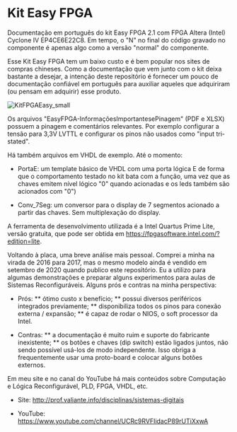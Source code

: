 # Kit Easy FPGA

Documentação em português do kit Easy FPGA 2.1 com FPGA Altera (Intel) Cyclone IV EP4CE6E22C8. Em tempo, o "N" no final do código gravado no componente é apenas algo como a versão "normal" do componente.

Esse Kit Easy FPGA tem um baixo custo e é bem popular nos sites de compras chineses. Como a documentação que vem junto com o kit deixa bastante a desejar, a intenção deste repositório é fornecer um pouco de documentação confiável em português para auxiliar aqueles que adquiriram (ou pensam em adquirir) esse produto.

![KitFPGAEasy_small](https://user-images.githubusercontent.com/39290223/92793804-1cf15780-f385-11ea-8933-53bfdfd7c324.jpg)

Os arquivos "EasyFPGA-InformaçõesImportantesePinagem" (PDF e XLSX) possuem a pinagem e comentários relevantes. Por exemplo configurar a tensão para 3,3V LVTTL e configurar os pinos não usados como "input tri-stated".

Há também arquivos em VHDL de exemplo. Até o momento:

- PortaE: um template básico de VHDL com uma porta lógica E de forma que o comportamento testado no kit bata com a função, uma vez que as chaves emitem nível lógico "0" quando acionadas e os leds também são acionados com "0")

- Conv_7Seg: um conversor para o display de 7 segmentos acionado a partir das chaves. Sem multiplexação do display.

A ferramenta de desenvolvimento utilizada é a Intel Quartus Prime Lite, versão gratuita, que pode ser obtida em https://fpgasoftware.intel.com/?edition=lite.

Voltando à placa, uma breve análise mais pessoal. Comprei a minha na virada de 2016 para 2017, mas o mesmo modelo ainda é vendido em setembro de 2020 quando publico este repositório. Eu a utilizo para algumas demonstrações e preparar alguns experimentos para aulas de Sistemas Reconfiguráveis. Alguns prós e contras na minha perspectiva:

  * Prós:
  ** ótimo custo x benefício;
  ** possui diversos periféricos integrados previamente;
  ** disponibiliza todos os pinos para conexão externa / expansão;
  ** é capaz de rodar o NIOS, o soft processor da Intel.

  * Contras:
  ** a documentação é muito ruim e suporte do fabricante inexistente;
  ** os botões e chaves (dip switch) estão ligados juntos, não sendo possível usá-los de modo independente. Isso obriga a frequentemente usar uma proto-board e colocar alguns botões externos.

Em meu site e no canal do YouTube há mais conteúdos sobre Computação e Lógica Reconfigurável, PLD, FPGA, VHDL, etc.

- Site: http://prof.valiante.info/disciplinas/sistemas-digitais

- YouTube: https://www.youtube.com/channel/UCRc9RVFIidacP89rUTiXxwA



